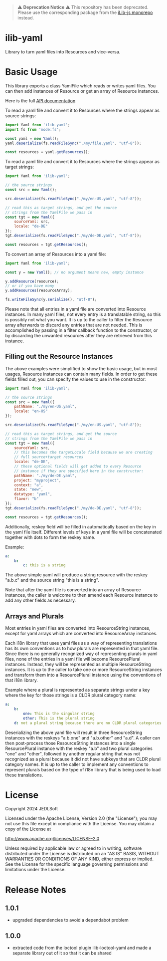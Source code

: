 
> :warning: **Deprecation Notice** :warning:
> This repository has been deprecated. Please use the corresponding package from the [iLib-js monorepo](https://github.com/iLib-js/ilib-mono) instead.

# ilib-yaml

Library to turn yaml files into Resources and vice-versa.

# Basic Usage

This library exports a class YamlFile which reads or writes
yaml files. You can then add instances of Resource or get
an array of Resource instances.

Here is the full [API documentation](./docs/ilibYaml.md)

To read a yaml file and convert it to Resources where the strings
appear as source strings:

```javascript
import Yaml from 'ilib-yaml';
import fs from 'node:fs';

const yaml = new Yaml();
yaml.deserialize(fs.readFileSync("./my/file.yaml", "utf-8"));

const resources = yaml.getResources();
```

To read a yaml file and convert it to Resources where the
strings appear as target strings:

```javascript
import Yaml from 'ilib-yaml';

// the source strings
const src = new Yaml();

src.deserialize(fs.readFileSync("./my/en-US.yaml", "utf-8"));

// read this as target strings, and get the source
// strings from the YamlFile we pass in
const tgt = new Yaml({
    sourceYaml: src,
    locale: "de-DE"
});
tgt.deserialize(fs.readFileSync("./my/de-DE.yaml", "utf-8"));

const resources = tgt.getResources();
```

To convert an array of Resources into a yaml file:

```javascript
import Yaml from 'ilib-yaml';

const y = new Yaml(); // no argument means new, empty instance

y.addResource(resource);
// or if you have many
y.addResources(resourceArray);

fs.writeFileSync(y.serialize(), "utf-8");
```

Please note that all entries in a yaml file are converted into Resource
instances. In many yaml files, not every entry is a translatable string,
so this is possibly not what you want. It is up to the caller to filter
the Resource array afterwards to discard any entries that are not needed.
This is accomplished by passing in a filter callback function to the
constructor, or by discarding the unwanted resources after they are
retrieved from this instance.

## Filling out the Resource Instances

The above examples were simplified to show the basic usage, but in most
usages, Resource instances can contain many fields. In order to get these
fields filled out, you can specify the values to use in the constructor:

```javascript
import Yaml from 'ilib-yaml';

// the source strings
const src = new Yaml({
    pathName: "./my/en-US.yaml",
    locale: "en-US"
});

src.deserialize(fs.readFileSync("./my/en-US.yaml", "utf-8"));

// read this as target strings, and get the source
// strings from the YamlFile we pass in
const tgt = new Yaml({
    sourceYaml: src,
    // this becomes the targetLocale field because we are creating
    // full source+target resources
    locale: "de-DE",
    // these optional fields will get added to every Resource
    // instance if they are specified here in the constructor:
    pathName: "./my/de-DE.yaml",
    project: "myproject",
    context: "a",
    state: "new",
    datatype: "yaml",
    flavor: "b"
});
tgt.deserialize(fs.readFileSync("./my/de-DE.yaml", "utf-8"));

const resources = tgt.getResources();
```

Additionally, reskey field will be filled in automatically based on the key
in the yaml file itself. Different levels of keys in a yaml file will be
concatenated together with dots to form the reskey name.

Example:

```yaml
a:
    b:
        c: this is a string
```

The above simple yaml will produce a string resource with the reskey "a.b.c"
and the source string "this is a string".

Note that after the yaml file is converted into an array of Resource instances,
the caller is welcome to then amend each Resource instance to add any other
fields as necessary.

## Arrays and Plurals

Most entries in yaml files are converted into ResourceString instances, except
for yaml arrays which are converted into ResourceArray instances.

Each i18n library that uses yaml files as a way of representing translations
has its own conventions as to how plurals are represented in that yaml file.
Since there is no generally recognized way of representing plurals in yaml
files, none of the entries in a yaml file will become ResourcePlural
instances. Instead, they will be represented as multiple ResourceString
instances. It is up to the caller to take one or more ResourceString
instances and transform them into a ResourcePlural instance using the
conventions of that i18n library.

Example where a plural is represented as separate strings under a key
where the key for those strings is a CLDR plural category name:

```yaml
a:
    b:
        one: This is the singular string
        other: This is the plural string
    d: not a plural string because there are no CLDR plural categories
```

Deserializing the above yaml file will result in three ResourceString instances
with the reskeys "a.b.one" and "a.b.other" and "a.d". A caller can then post-process
those ResourceString instances into a single ResourcePlural instance with the
reskey "a.b" and two plural categories "one" and "other", followed by another
regular string that was not recognized as a plural because it did not have
subkeys that are CLDR plural category names. It is up to the caller to implement
any conventions to represent plurals based on the type of i18n library that
is being used to load these translations.

# License

Copyright 2024 JEDLSoft

Licensed under the Apache License, Version 2.0 (the "License");
you may not use this file except in compliance with the License.
You may obtain a copy of the License at

http://www.apache.org/licenses/LICENSE-2.0

Unless required by applicable law or agreed to in writing, software
distributed under the License is distributed on an "AS IS" BASIS,
WITHOUT WARRANTIES OR CONDITIONS OF ANY KIND, either express or implied.
See the License for the specific language governing permissions and
limitations under the License.

# Release Notes

## 1.0.1

- upgraded dependencies to avoid a dependabot problem

## 1.0.0

- extracted code from the loctool plugin ilib-loctool-yaml and made a separate
  library out of it so that it can be shared
